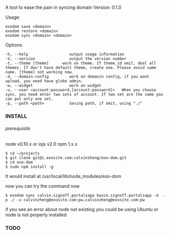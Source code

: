 A tool to ease the pain in syncing domain
Version: 0.1.0

Usage:

    exodom save <domain>
    exodom restore <domain>
    exodom sync <domain> <domain>

Options:

    -h, --help                 	output usage information
    -V, --version              	output the version number
    -t, --theme [theme]      work on theme. If theme_id omit, deal all themes. If don't have default theme, create one. Please avoid same name. [theme] not working now.
    -d, --domain-config         work on domanin config, if you want upload, you need have globe admin.
    -w, --widget                work on widget
    -u, --user <account:password,[account:password]>   When you choose sync, you need enter two sets of account. If two set are the same you can put only one set.
    -p, --path <path>           Saving path, if omit, using "./"

### INSTALL

###### prerequisite

node v0.10.x or iojs v2.0
npm 1.x.x

    $ cd ~/projects
	$ git clone git@i.exosite.com:calvinzheng/exo-dom.git
	$ cd exo-dom
	$ sudo npm install -g

It would install at /usr/local/lib/node_modules/exo-dom

now you can try the command now

	$ exodom sync calvin.signoff.portalsapp basco.signoff.portalsapp -d  -p ./ -u calvinzheng@exosite.com:pw,calvinzheng@exosite.com:pw

if you see an error about node not existing
you could be using Ubuntu or node is not properly installed

### TODO

